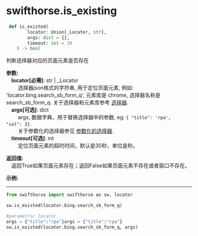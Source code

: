 
# swifthorse.is_existing
```python
 def is_existed(
        locator: Union[_Locator, str],
        args: dict = {},
        timeout: int = 30
    ) -> bool 
 ```

判断选择器对应的页面元素是否存在

**参数:**  
    &emsp;**locator[必需]**: str | _Locator   
        &emsp;&emsp; 选择器json格式的字符串, 用于定位页面元素, 例如: 'locator.bing.search_sb_form_q', 元素库是 chrome, 选择器名称是 search_sb_form_q. 关于选择器和元素库参考 [选择器](./../../../concepts/locator.md).  
    &emsp;**args[可选]**: dict  
        &emsp;&emsp; args, 数据字典，用于替换选择器中的参数, eg: `{ "title": 'rpa',  "col": 3}`.  
        &emsp;&emsp; 关于参数化的选择器参见 [参数化的选择器](./../../../concepts/locator.md#parametric-locator).  
    &emsp;**timeout[可选]**: int  
        &emsp;&emsp; 定位页面元素的超时时间，默认是30秒，单位是秒。 

**返回值:**  
    &emsp;返回True如果页面元素存在；返回False如果页面元素不存在或者窗口不存在。

**示例:**
***
```python
from swifthorse import swifthorse as sw, locator

sw.is_existed(locator.bing.search_sb_form_q)

#parametric locator
args = {"title":"rpa"}args = {"title":"rpa"}
sw.is_existed(locator.bing.search_sb_form_q, args)
```